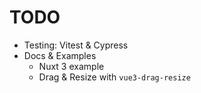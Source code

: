 # TODO

- Testing: Vitest & Cypress
- Docs & Examples
  - Nuxt 3 example
  - Drag & Resize with `vue3-drag-resize`